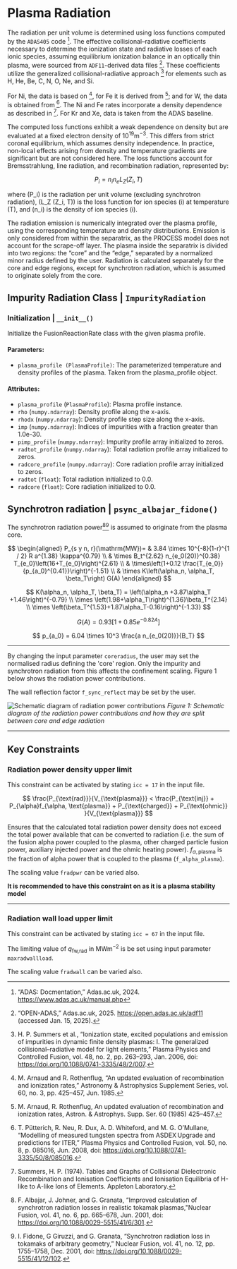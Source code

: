# Plasma Radiation

The radiation per unit volume is determined using loss functions computed by the `ADAS405` code [^1].
The effective collisional–radiative coefficients necessary to determine the ionization state and radiative losses of each ionic species, 
assuming equilibrium ionization balance in an optically thin plasma, were sourced from `ADF11`-derived data files [^2]. 
These coefficients utilize the generalized collisional-radiative approach [^3] for elements such as H, He, Be, C, N, O, Ne, and Si. 

For Ni, the data is based on [^4], for Fe it is derived from [^5]; and for W, the data is obtained from [^6].
The Ni and Fe rates incorporate a density dependence as described in [^7]. For Kr and Xe, data is taken from the ADAS baseline.

The computed loss functions exhibit a weak dependence on density but are evaluated at a fixed electron density of $10^{19} \text{m}^{-3}$.
This differs from strict coronal equilibrium, which assumes density independence. 
In practice, non-local effects arising from density and temperature gradients are significant but are not considered here. 
The loss functions account for Bremsstrahlung, line radiation, and recombination radiation, represented by:

$$
P_i = n_i n_e L_Z (Z_i, T)
$$

where \(P_i\) is the radiation per unit volume (excluding synchrotron radiation),
\(L_Z (Z_i, T)\) is the loss function for ion species \(i\) at temperature \(T\), and \(n_i\) is the density of ion species \(i\).

The radiation emission is numerically integrated over the plasma profile, 
using the corresponding temperature and density distributions. Emission is only considered from within the separatrix, 
as the PROCESS model does not account for the scrape-off layer. 
The plasma inside the separatrix is divided into two regions: the “core” and the “edge,” separated by a normalized minor radius defined by the user. 
Radiation is calculated separately for the core and edge regions, except for synchrotron radiation, which is assumed to originate solely from the core.

## Impurity Radiation Class | `ImpurityRadiation`

### Initialization | `__init__()`

Initialize the FusionReactionRate class with the given plasma profile.

#### Parameters:
- `plasma_profile (PlasmaProfile)`: The parameterized temperature and density profiles of the plasma. Taken from the plasma_profile object.

#### Attributes:
- `plasma_profile` (`PlasmaProfile`): Plasma profile instance.
- `rho` (`numpy.ndarray`): Density profile along the x-axis.
- `rhodx` (`numpy.ndarray`): Density profile step size along the x-axis.
- `imp` (`numpy.ndarray`): Indices of impurities with a fraction greater than 1.0e-30.
- `pimp_profile` (`numpy.ndarray`): Impurity profile array initialized to zeros.
- `radtot_profile` (`numpy.ndarray`): Total radiation profile array initialized to zeros.
- `radcore_profile` (`numpy.ndarray`): Core radiation profile array initialized to zeros.
- `radtot` (`float`): Total radiation initialized to 0.0.
- `radcore` (`float`): Core radiation initialized to 0.0.

## Synchrotron radiation | `psync_albajar_fidone()`

The synchrotron radiation power[^8][^9] is assumed to originate from the plasma core. 

$$
\begin{aligned}
P_{s y n, r}(\mathrm{MW})= & 3.84 \times 10^{-8}(1-r)^{1 / 2} R a^{1.38} \kappa^{0.79} \\
& \times B_t^{2.62} n_{e_0(20)}^{0.38} T_{e_0}\left(16+T_{e_0}\right)^{2.61} \\
& \times\left(1+0.12 \frac{T_{e_0}}{p_{a_0}^{0.41}}\right)^{-1.51} \\
& \times K\left(\alpha_n, \alpha_T, \beta_T\right) G(A)
\end{aligned}
$$

$$
K(\alpha_n, \alpha_T, \beta_T) = \left(\alpha_n +3.87\alpha_T +1.46\right)^{-0.79} \\
\times \left(1.98+\alpha_T\right)^{1.36}\beta_T^{2.14} \\
\times \left(\beta_T^{1.53}+1.87\alpha_T-0.16\right)^{-1.33}
$$

$$
G\left(A\right) = 0.93\left[1+0.85 e^{-0.82A}\right]
$$

$$
p_{a_0} = 6.04 \times 10^3 \frac{a n_{e_0(20)}}{B_T}
$$

--------------------

By changing the input parameter `coreradius`, the user may set the normalised 
radius defining the 'core' region. Only the impurity and synchrotron radiation 
from this affects the confinement scaling. Figure 1 below shows the
radiation power contributions.

The wall reflection factor `f_sync_reflect` may be set by the user.

![Schematic diagram of radiation power contributions](../images/radiation.png "Schematic diagram of radiation power contributions")
*Figure 1: Schematic diagram of the radiation power contributions and how they are split between core and edge radiation*

------------------

## Key Constraints

### Radiation power density upper limit

This constraint can be activated by stating `icc = 17` in the input file.

$$
\frac{P_{\text{rad}}}{V_{\text{plasma}}} < \frac{P_{\text{inj}} + P_{\alpha}f_{\alpha, \text{plasma}} + P_{\text{charged}} + P_{\text{ohmic}} }{V_{\text{plasma}}}
$$

Ensures that the calculated total radiation power density does not exceed the total
power available that can be converted to radiation (i.e. the sum of the fusion
alpha power coupled to the plasma, other charged particle fusion power, auxiliary injected power and
the ohmic heating power). $f_{\alpha, \text{plasma}}$ is the fraction of alpha power that is coupled to the plasma (`f_alpha_plasma`).

The scaling value `fradpwr` can be varied also.

**It is recommended to have this constraint on as it is a plasma stability model**

----------------

### Radiation wall load upper limit

This constraint can be activated by stating `icc = 67` in the input file.

The limiting value of $q_{\text{fw,rad}}$ in $\mathrm {MWm^{-2}}$ is be set using input parameter `maxradwallload`.

The scaling value `fradwall` can be varied also.

[^1]: “ADAS: Docmentation,” Adas.ac.uk, 2024. https://www.adas.ac.uk/manual.php
[^2]: “OPEN-ADAS,” Adas.ac.uk, 2025. https://open.adas.ac.uk/adf11 (accessed Jan. 15, 2025).
[^3]: H. P. Summers et al., “Ionization state, excited populations and emission of impurities in dynamic finite density plasmas: I. The generalized collisional–radiative model for light elements,” Plasma Physics and Controlled Fusion, vol. 48, no. 2, pp. 263–293, Jan. 2006, doi: https://doi.org/10.1088/0741-3335/48/2/007.
[^4]: M. Arnaud and R. Rothenflug, “An updated evaluation of recombination and ionization rates,” Astronomy & Astrophysics Supplement Series, vol. 60, no. 3, pp. 425–457, Jun. 1985.
[^5]: M. Arnaud, R. Rothenflug, An updated evaluation of recombination and ionization rates, Astron. & Astrophys. Supp. Ser. 60 (1985) 425–457.
[^6]: T. Pütterich, R. Neu, R. Dux, A. D. Whiteford, and M. G. O’Mullane, “Modelling of measured tungsten spectra from ASDEX Upgrade and predictions for ITER,” Plasma Physics and Controlled Fusion, vol. 50, no. 8, p. 085016, Jun. 2008, doi: https://doi.org/10.1088/0741-3335/50/8/085016.
[^7]: Summers, H. P. (1974). Tables and Graphs of Collisional Dielectronic Recombination and Ionisation Coefficients and Ionisation Equilibria of H-like to A-like Ions of Elements. Appleton Laboratory.
[^8]: F. Albajar, J. Johner, and G. Granata, “Improved calculation of synchrotron radiation losses in realistic tokamak plasmas,"Nuclear Fusion, vol. 41, no. 6, pp. 665–678, Jun. 2001, doi: https://doi.org/10.1088/0029-5515/41/6/301.
[^9]: I. Fidone, G Giruzzi, and G. Granata, “Synchrotron radiation loss in tokamaks of arbitrary geometry,” Nuclear Fusion, vol. 41, no. 12, pp. 1755–1758, Dec. 2001, doi: https://doi.org/10.1088/0029-5515/41/12/102.

